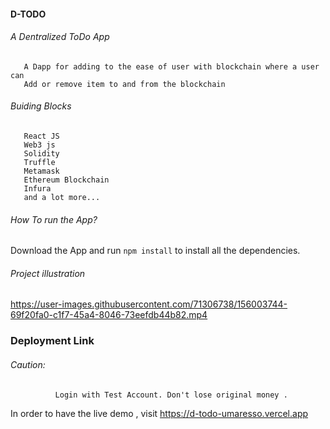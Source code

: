 ####        D-TODO
###### A Dentralized ToDo App
       A Dapp for adding to the ease of user with blockchain where a user can 
       Add or remove item to and from the blockchain
###### Buiding Blocks
       React JS
       Web3 js
       Solidity
       Truffle
       Metamask
       Ethereum Blockchain
       Infura
       and a lot more...
 ###### How To run the App?
 Download the App and run 
        <code>npm install</code> to install all the dependencies.
 ###### Project illustration

https://user-images.githubusercontent.com/71306738/156003744-69f20fa0-c1f7-45a4-8046-73eefdb44b82.mp4

### Deployment Link
###### Caution:
              Login with Test Account. Don't lose original money .
In order to have the live demo , visit 
https://d-todo-umaresso.vercel.app

       
      
